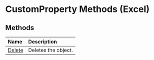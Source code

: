 
# CustomProperty Methods (Excel)

## Methods



|**Name**|**Description**|
|:-----|:-----|
|[Delete](4cb66fe0-5236-3021-6c1a-98720c6ff95a.md)|Deletes the object.|
